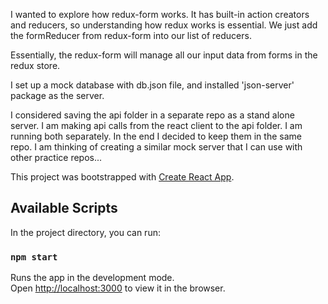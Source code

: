 I wanted to explore how redux-form works. It has built-in action creators and reducers, so understanding how redux works is essential.  We just add the formReducer from redux-form into our list of reducers. 

Essentially, the redux-form will manage all our input data from forms in the redux store.

I set up a mock database with db.json file, and installed  'json-server' package as the server.

I considered saving the api folder in a separate repo as a stand alone server. I am making api calls from the react client to the api folder.  I am running both separately.  In the end I decided to keep them in the same repo. I am thinking of creating a similar mock server that I can use with other practice repos...

This project was bootstrapped with [Create React App](https://github.com/facebook/create-react-app).

## Available Scripts

In the project directory, you can run:

### `npm start`

Runs the app in the development mode.<br>
Open [http://localhost:3000](http://localhost:3000) to view it in the browser.

